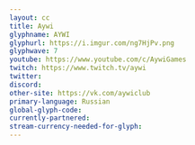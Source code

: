 ```yaml
---
layout: cc
title: Aywi
glyphname: AYWI
glyphurl: https://i.imgur.com/ng7HjPv.png
glyphwave: 7
youtube: https://www.youtube.com/c/AywiGames
twitch: https://www.twitch.tv/aywi
twitter: 
discord: 
other-site: https://vk.com/aywiclub
primary-language: Russian
global-glyph-code: 
currently-partnered: 
stream-currency-needed-for-glyph: 
---
```


